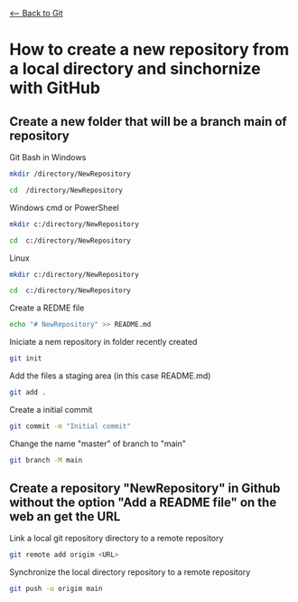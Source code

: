 [<-- Back to Git](https://github.com/mtemporim/Git-And-Github/tree/main/Git)  

# How to create a new repository from a local directory and sinchornize with GitHub  

## Create a new folder that will be a branch main of repository  

Git Bash in Windows  
```bash
mkdir /directory/NewRepository
```
```bash
cd  /directory/NewRepository
```

Windows cmd or PowerSheel  
```bash
mkdir c:/directory/NewRepository
```
```bash
cd  c:/directory/NewRepository
```

Linux
```bash
mkdir c:/directory/NewRepository
```
```bash
cd  c:/directory/NewRepository
```

Create a REDME file 
```bash
echo "# NewRepository" >> README.md
```

Iniciate a nem repository in folder recently created
```bash
git init 
```

Add the files a staging area (in this case README.md)
```bash
git add . 
```

Create a initial commit 
```bash
git commit -m "Initial commit" 
```

Change the name "master" of branch to "main" 
```bash
git branch -M main
```

## Create a repository "NewRepository" in Github without the option "Add a README file" on the web an get the URL

Link a local git repository directory to a remote repository
```bash
git remote add origim <URL>
```

Synchronize the local directory repository to a remote repository
```bash
git push -u origim main 
``` 
 